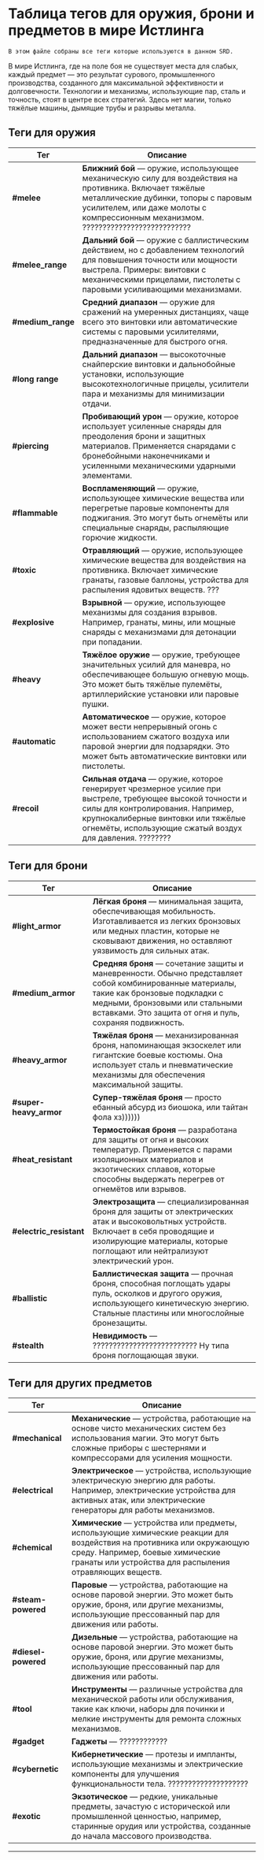 

# Таблица тегов для оружия, брони и предметов в мире Истлинга
`В этом файле собраны все теги которые используются в данном SRD.`

В мире Истлинга, где на поле боя не существует места для слабых, каждый предмет — это результат сурового, промышленного производства, созданного для максимальной эффективности и долговечности. Технологии и механизмы, использующие пар, сталь и точность, стоят в центре всех стратегий. Здесь нет магии, только тяжёлые машины, дымящие трубы и разрывы металла.
## Теги для оружия

| Тег               | Описание                                                                                                                                                                                                                                           |
| ----------------- | -------------------------------------------------------------------------------------------------------------------------------------------------------------------------------------------------------------------------------------------------- |
| **#melee**        | **Ближний бой** — оружие, использующее механическую силу для воздействия на противника. Включает тяжёлые металлические дубинки, топоры с паровым усилителем, или даже молоты с компрессионным механизмом. ???????????????????????????              |
| **#melee_range**  | **Дальний бой** — оружие с баллистическим действием, но с добавлением технологий для повышения точности или мощности выстрела. Примеры: винтовки с механическими прицелами, пистолеты с паровыми усиливающими механизмами.                         |
| **#medium_range** | **Средний диапазон** — оружие для сражений на умеренных дистанциях, чаще всего это винтовки или автоматические системы с паровыми усилителями, предназначенные для быстрого огня.                                                                  |
| **#long range**   | **Дальний диапазон** — высокоточные снайперские винтовки и дальнобойные установки, использующие высокотехнологичные прицелы, усилители пара и механизмы для минимизации отдачи.                                                                    |
| **#piercing**     | **Пробивающий урон** — оружие, которое использует усиленные снаряды для преодоления брони и защитных материалов. Применяется снарядами с бронебойными наконечниками и усиленными механическими ударными элементами.                                |
| **#flammable**    | **Воспламеняющий** — оружие, использующее химические вещества или перегретые паровые компоненты для поджигания. Это могут быть огнемёты или специальные снаряды, распыляющие горючие жидкости.                                                     |
| **#toxic**        | **Отравляющий** — оружие, использующее химические вещества для воздействия на противника. Включает химические гранаты, газовые баллоны, устройства для распыления ядовитых веществ. ???                                                            |
| **#explosive**    | **Взрывной** — оружие, использующее механизмы для создания взрывов. Например, гранаты, мины, или мощные снаряды с механизмами для детонации при попадании.                                                                                         |
| **#heavy**        | **Тяжёлое оружие** — оружие, требующее значительных усилий для маневра, но обеспечивающее большую огневую мощь. Это может быть тяжёлые пулемёты, артиллерийские установки или паровые пушки.                                                       |
| **#automatic**    | **Автоматическое** — оружие, которое может вести непрерывный огонь с использованием сжатого воздуха или паровой энергии для подзарядки. Это может быть автоматические винтовки или пистолеты.                                                      |
| **#recoil**       | **Сильная отдача** — оружие, которое генерирует чрезмерное усилие при выстреле, требующее высокой точности и силы для контролирования. Например, крупнокалиберные винтовки или тяжёлые огнемёты, использующие сжатый воздух для давления. ???????? |

## Теги для брони

| Тег                     | Описание                                                                                                                                                                                                                                 |
| ----------------------- | ---------------------------------------------------------------------------------------------------------------------------------------------------------------------------------------------------------------------------------------- |
| **#light_armor**        | **Лёгкая броня** — минимальная защита, обеспечивающая мобильность. Изготавливается из легких бронзовых или медных пластин, которые не сковывают движения, но оставляют уязвимость для сильных атак.                                      |
| **#medium_armor**       | **Средняя броня** — сочетание защиты и маневренности. Обычно представляет собой комбинированные материалы, такие как бронзовые подкладки с медными, бронзовыми или стальными вставками. Это защита от огня и пуль, сохраняя подвижность. |
| **#heavy_armor**        | **Тяжёлая броня** — механизированная броня, напоминающая экзоскелет или гигантские боевые костюмы. Она использует сталь и пневматические механизмы для обеспечения максимальной защиты.                                                  |
| **#super-heavy_armor**  | **Супер-тяжёлая броня** — просто ебанный абсурд из биошока, или тайтан фола хз))))))                                                                                                                                                     |
| **#heat_resistant**     | **Термостойкая броня** — разработана для защиты от огня и высоких температур. Применяется с парами изоляционных материалов и экзотических сплавов, которые способны выдержать перегрев от огнемётов или взрывов.                         |
| **#electric_resistant** | **Электрозащита** — специализированная броня для защиты от электрических атак и высоковольтных устройств. Включает в себя проводящие и изолирующие материалы, которые поглощают или нейтрализуют электрический урон.                     |
| **#ballistic**          | **Баллистическая защита** — прочная броня, способная поглощать удары пуль, осколков и другого оружия, использующего кинетическую энергию. Стальные пластины или многослойные бронезащиты.                                                |
| **#stealth**            | **Невидимость** — ?????????????????????????? Ну типа броня поглощающая звуки.                                                                                                                                                            |

## Теги для других предметов

| Тег                 | Описание                                                                                                                                                                                                             |
| ------------------- | -------------------------------------------------------------------------------------------------------------------------------------------------------------------------------------------------------------------- |
| **#mechanical**     | **Механические** — устройства, работающие на основе чисто механических систем без использования магии. Это могут быть сложные приборы с шестернями и компрессорами для усиления мощности.                            |
| **#electrical**     | **Электрическое** — устройства, использующие электрическую энергию для работы. Например, электрические устройства для активных атак, или электрические генераторы для работы механизмов.                             |
| **#chemical**       | **Химические** — устройства или предметы, использующие химические реакции для воздействия на противника или окружающую среду. Например, боевые химические гранаты или устройства для распыления отравляющих веществ. |
| **#steam-powered**  | **Паровые** — устройства, работающие на основе паровой энергии. Это может быть оружие, броня, или другие механизмы, использующие прессованный пар для движения или работы.                                           |
| **#diesel-powered** | **Дизельные** — устройства, работающие на основе паровой энергии. Это может быть оружие, броня, или другие механизмы, использующие прессованный пар для движения или работы.                                         |
| **#tool**           | **Инструменты** — различные устройства для механической работы или обслуживания, такие как ключи, наборы для починки и мелкие инструменты для ремонта сложных механизмов.                                            |
| **#gadget**         | **Гаджеты** — ????????????                                                                                                                                                                                           |
| **#cybernetic**     | **Кибернетические** — протезы и импланты, использующие механизмы и электрические компоненты для улучшения функциональности тела. ????????????????????                                                                |
| **#exotic**         | **Экзотическое** — редкие, уникальные предметы, зачастую с исторической или промышленной ценностью, например, старинные орудия или устройства, созданные до начала массового производства.                           |

---
